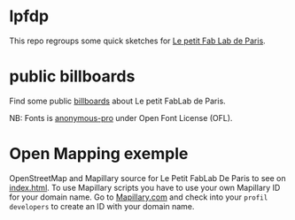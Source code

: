 # lpfdp
This repo regroups some quick sketches for [Le petit Fab Lab de Paris](http://lepetitfablabdeparis.fr/).

# public billboards
Find some public [billboards](https://github.com/RobyRemzy/lpfdp/tree/master/affiche) about Le petit FabLab de Paris.

NB: Fonts is [anonymous-pro](http://www.marksimonson.com/fonts/view/anonymous-pro) under Open Font License (OFL).

# Open Mapping exemple
OpenStreetMap and Mapillary source for Le Petit FabLab De Paris to see on [index.html](https://robyremzy.github.io/lpfdp).
To use Mapillary scripts you have to use your own Mapillary ID for your domain name.
Go to [Mapillary.com](https://www.mapillary.com/app/settings/developers) and check into your `profil developers` to create an ID with your domain name.

